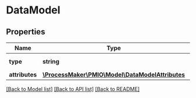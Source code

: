 # DataModel

## Properties
Name | Type | Description | Notes
------------ | ------------- | ------------- | -------------
**type** | **string** |  | [default to 'data_model']
**attributes** | [**\ProcessMaker\PMIO\Model\DataModelAttributes**](DataModelAttributes.md) |  | [optional] 

[[Back to Model list]](../README.md#documentation-for-models) [[Back to API list]](../README.md#documentation-for-api-endpoints) [[Back to README]](../README.md)


